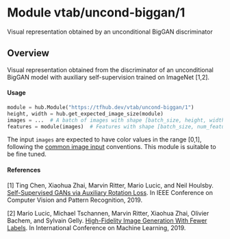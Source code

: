 # Module vtab/&zwnj;uncond-biggan/1
Visual representation obtained by an unconditional BigGAN discriminator

<!-- asset-path: https://storage.googleapis.com/vtab/uncond-biggan/1.tar.gz -->
<!-- dataset: imagenet-ilsvrc-2012-cls -->
<!-- module-type: image-feature-vector -->
<!-- task: image-feature-vector -->
<!-- network-architecture: biggan -->
<!-- fine-tunable: true -->
<!-- format: hub -->


## Overview
Visual representation obtained from the discriminator of an unconditional BigGAN model
with auxiliary self-supervision trained on ImageNet [1,2].

#### Usage

```python
module = hub.Module("https://tfhub.dev/vtab/uncond-biggan/1")
height, width = hub.get_expected_image_size(module)
images = ...  # A batch of images with shape [batch_size, height, width, 3].
features = module(images)  # Features with shape [batch_size, num_features].
```

The input `images` are expected to have color values in the range [0,1], following
the [common image input](https://www.tensorflow.org/hub/common_signatures/images#input) conventions.
This module is suitable to be fine tuned.

#### References
[1] Ting Chen, Xiaohua Zhai, Marvin Ritter, Mario Lucic, and Neil Houlsby.
[Self-Supervised GANs via Auxiliary Rotation Loss](http://openaccess.thecvf.com/content_CVPR_2019/papers/Chen_Self-Supervised_GANs_via_Auxiliary_Rotation_Loss_CVPR_2019_paper.pdf).
In IEEE Conference on Computer Vision and Pattern Recognition, 2019.

[2] Mario Lucic, Michael Tschannen, Marvin Ritter, Xiaohua Zhai, Olivier Bachem, and Sylvain Gelly.
[High-Fidelity Image Generation With Fewer Labels](http://proceedings.mlr.press/v97/lucic19a/lucic19a.pdf).
In International Conference on Machine Learning, 2019.
